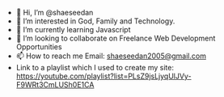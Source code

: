 - 👋 Hi, I’m @shaeseedan
- 👀 I’m interested in God, Family and Technology.
- 🌱 I’m currently learning Javascript
- 💞️ I’m looking to collaborate on Freelance Web Development Opportunities
- 📫 How to reach me Email: shaeseedan2005@gmail.com
- Link to a playlist which I used to create my site: https://youtube.com/playlist?list=PLsZ9jsLjyqUlJVy-F9WRt3CmLUSh0E1CA

<!---
shaeseedan/shaeseedan is a ✨ special ✨ repository because its `README.md` (this file) appears on your GitHub profile.
You can click the Preview link to take a look at your changes.
--->
